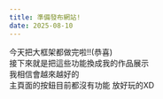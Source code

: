 ```yaml
---
title: 準備發布網站!
date: 2025-08-10
---
```


今天把大框架都做完啦!!(恭喜)  
接下來就是把這些功能換成我的作品展示  
我相信會越來越好的  
主頁面的按鈕目前都沒有功能 放好玩的XD